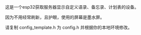 这是一个esp32获取服务器显示自定义语录、备忘录、计划表的设备。

因为不用经常刷新，且护眼，使用的屏幕是墨水屏。

请复制 config_template.h 为 config.h 并根据你的本地环境修改。